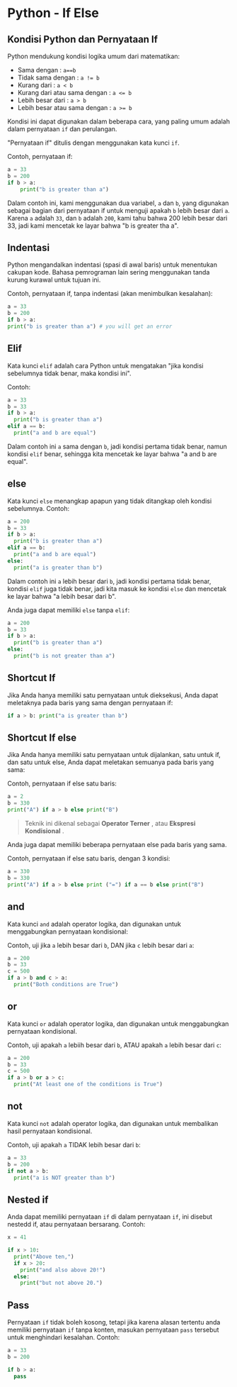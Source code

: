 # Python - If Else
## Kondisi Python dan Pernyataan If
Python mendukung kondisi logika umum dari matematikan:
- Sama dengan : `a==b`
- Tidak sama dengan : `a != b`
- Kurang dari : `a < b`
- Kurang dari atau sama dengan : `a <= b`
- Lebih besar dari : `a > b`
- Lebih besar atau sama dengan : `a >= b`

Kondisi ini dapat digunakan dalam beberapa cara, yang paling umum adalah dalam pernyataan `if` dan perulangan.

"Pernyataan if" ditulis dengan menggunakan kata kunci `if`.

Contoh, pernyataan if:

```py
a = 33
b = 200
if b > a:
	print("b is greater than a")
```

Dalam contoh ini, kami menggunakan dua variabel, `a` dan `b`, yang digunakan sebagai bagian dari pernyataan if untuk menguji apakah `b` lebih besar dari `a`. Karena `a` adalah `33`, dan `b` adalah `200`, kami tahu bahwa 200 lebih besar dari 33, jadi kami mencetak ke layar bahwa "b is greater tha a".
## Indentasi
Python mengandalkan indentasi (spasi di awal baris) untuk menentukan cakupan kode. Bahasa pemrograman lain sering menggunakan tanda kurung kurawal untuk tujuan ini.

Contoh, pernyataan if, tanpa indentasi (akan menimbulkan kesalahan):

```py
a = 33
b = 200
if b > a:
print("b is greater than a") # you will get an error
```

## Elif
Kata kunci `elif` adalah cara Python untuk mengatakan "jika kondisi sebelumnya tidak benar, maka kondisi ini".

Contoh:

```py
a = 33
b = 33
if b > a:
  print("b is greater than a")
elif a == b:
  print("a and b are equal")
```

Dalam contoh ini `a` sama dengan `b`, jadi kondisi pertama tidak benar, namun kondisi `elif` benar, sehingga kita mencetak ke layar bahwa "a and b are equal".
## else
Kata kunci `else` menangkap apapun yang tidak ditangkap oleh kondisi sebelumnya. Contoh:

```py
a = 200
b = 33
if b > a:
  print("b is greater than a")
elif a == b:
  print("a and b are equal")
else:
  print("a is greater than b")
```

Dalam contoh ini `a` lebih besar dari `b`, jadi kondisi pertama tidak benar, kondisi `elif` juga tidak benar, jadi kita masuk ke kondisi `else` dan mencetak ke layar bahwa "a lebih besar dari b".

Anda juga dapat memiliki `else` tanpa `elif`:

```py
a = 200
b = 33
if b > a:
  print("b is greater than a")
else:
  print("b is not greater than a")
```

## Shortcut If
Jika Anda hanya memiliki satu pernyataan untuk dieksekusi, Anda dapat meletaknya pada baris yang sama dengan pernyataan if:

```py
if a > b: print("a is greater than b")
```
## Shortcut If else
Jika Anda hanya memiliki satu pernyataan untuk dijalankan, satu untuk if, dan satu untuk else, Anda dapat meletakan semuanya pada baris yang sama:

Contoh, pernyataan if else satu baris:

```py
a = 2
b = 330
print("A") if a > b else print("B")
```

> Teknik ini dikenal sebagai **Operator Terner** , atau **Ekspresi Kondisional** .

Anda juga dapat memiliki beberapa pernyataan else pada baris yang sama.

Contoh, pernyataan if else satu baris, dengan 3 kondisi:

```py
a = 330
b = 330
print("A") if a > b else print ("=") if a == b else print("B")
```
## and
Kata kunci `and` adalah operator logika, dan digunakan untuk menggabungkan pernyataan kondisional:

Contoh, uji jika `a` lebih besar dari `b`, DAN jika `c` lebih besar dari `a`:

```py
a = 200
b = 33
c = 500
if a > b and c > a:
  print("Both conditions are True")
```

## or
Kata kunci `or` adalah operator logika, dan digunakan untuk menggabungkan pernyataan kondisional. 

Contoh, uji apakah `a` lebiih besar dari `b`, ATAU apakah `a` lebih besar dari `c`:

```py
a = 200
b = 33
c = 500
if a > b or a > c:
  print("At least one of the conditions is True")
```
## not
Kata kunci `not` adalah operator logika, dan digunakan untuk membalikan hasil pernyataan kondisional.

Contoh, uji apakah `a` TIDAK lebih besar dari `b`:

```py
a = 33
b = 200
if not a > b:
  print("a is NOT greater than b")
```
## Nested if
Anda dapat memiliki pernyataan `if` di dalam pernyataan `if`, ini disebut nestedd if, atau pernyataan bersarang. Contoh:

```py
x = 41

if x > 10:
  print("Above ten,")
  if x > 20:
    print("and also above 20!")
  else:
    print("but not above 20.")
```
## Pass
Pernyataan `if` tidak boleh kosong, tetapi jika karena alasan tertentu anda memiliki pernyataan `if` tanpa konten, masukan pernyataan `pass` tersebut untuk menghindari kesalahan. Contoh:

```py
a = 33
b = 200

if b > a:
  pass
```